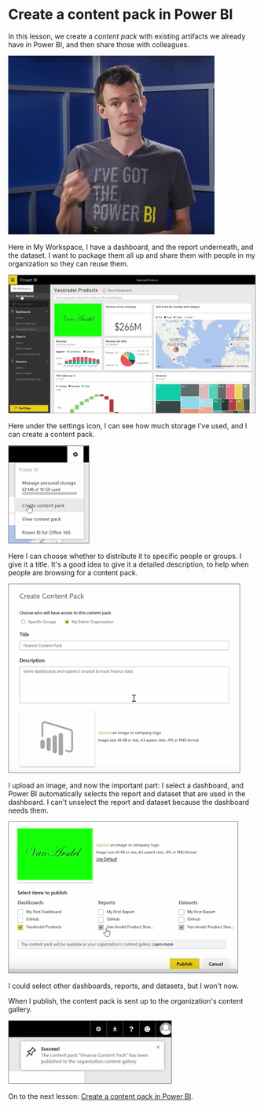 <properties
   pageTitle="Create a content pack in Power BI"
   description="Create a content pack in Power BI"
   services="powerbi"
   documentationCenter=""
   authors="davidiseminger"
   manager="mblythe"
   editor=""
   tags=""
   featuredVideoId="meDUu1sFP3Q"/>

<tags
   ms.service="powerbi"
   ms.devlang="NA"
   ms.topic="article"
   ms.tgt_pltfrm="NA"
   ms.workload="powerbi"
   ms.date="02/18/2016"
   ms.author="v-jescoo"/>

# Create a content pack in Power BI

In this lesson, we create a *content pack* with existing artifacts we already have in Power BI, and then share those with colleagues. 

![Share and collaborate in Power BI](./media/powerbi-learning-course6-article2/pbi_learn06_02Will.png)

Here in My Workspace, I have a dashboard, and the report underneath, and the dataset. I want to package them all up and share them with people in my organization so they can reuse them. 

![Share and collaborate in Power BI](./media/powerbi-learning-course6-article2/pbi_learn06_02myworkspacenohilite.png)

Here under the settings icon, I can see how much storage I've used, and I can create a content pack. 

![Share and collaborate in Power BI](./media/powerbi-learning-course6-article2/pbi_learn06_02options.png)

Here I can choose whether to distribute it to specific people or groups. I give it a title. It's a good idea to give it a detailed description, to help when people are browsing for a content pack.

![Share and collaborate in Power BI](./media/powerbi-learning-course6-article2/pbi_learn06_02create_contpktop.png)

I upload an image, and now the important part: I select a dashboard, and Power BI automatically selects the report and dataset that are used in the dashboard. I can't unselect the report and dataset because the dashboard needs them.

![Share and collaborate in Power BI](./media/powerbi-learning-course6-article2/pbi_learn06_02create_contpk2ndhalf.png)

I could select other dashboards, reports, and datasets, but I won't now. 

When I publish, the content pack is sent up to the organization's content gallery.

![Share and collaborate in Power BI](./media/powerbi-learning-course6-article2/pbi_learn06_02contpksuccess.png)

On to the next lesson: [Create a content pack in Power BI](powerbi-learning-course6-article3.md).


